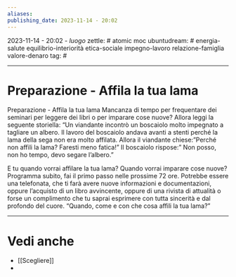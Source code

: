 ```yaml
---
aliases: 
publishing_date: 2023-11-14 - 20:02
---
```

2023-11-14 - 20:02 - *luogo*
zettle: # atomic moc
ubuntudream: # energia-salute equilibrio-interiorità etica-sociale impegno-lavoro relazione-famiglia valore-denaro 
tag: #

---
# Preparazione - Affila la tua lama

Preparazione - Affila la tua lama
Mancanza di tempo per frequentare dei seminari per leggere dei libri o per imparare cose nuove?
Allora leggi la seguente storiella:
“Un viandante incontrò un boscaiolo molto impegnato a tagliare un albero. Il lavoro del boscaiolo andava avanti a stenti perché la lama della sega non era molto affilata. Allora il viandante chiese:”Perché non affili la lama? Faresti meno fatica!” Il boscaiolo rispose:” Non posso, non ho tempo, devo segare l’albero.”  

E tu quando vorrai affilare la tua lama?
Quando vorrai imparare cose nuove? Programma subito, fai il primo passo nelle prossime 72 ore. 
Potrebbe essere una telefonata, che ti farà avere nuove informazioni e documentazioni, 
oppure l’acquisto di un libro avvincente, oppure di una rivista di attualità o forse un complimento che tu saprai esprimere con tutta sincerità e dal profondo del cuore.
“Quando, come e con che cosa affili la tua lama?”



---
# Vedi anche
- [[Scegliere]]
- 